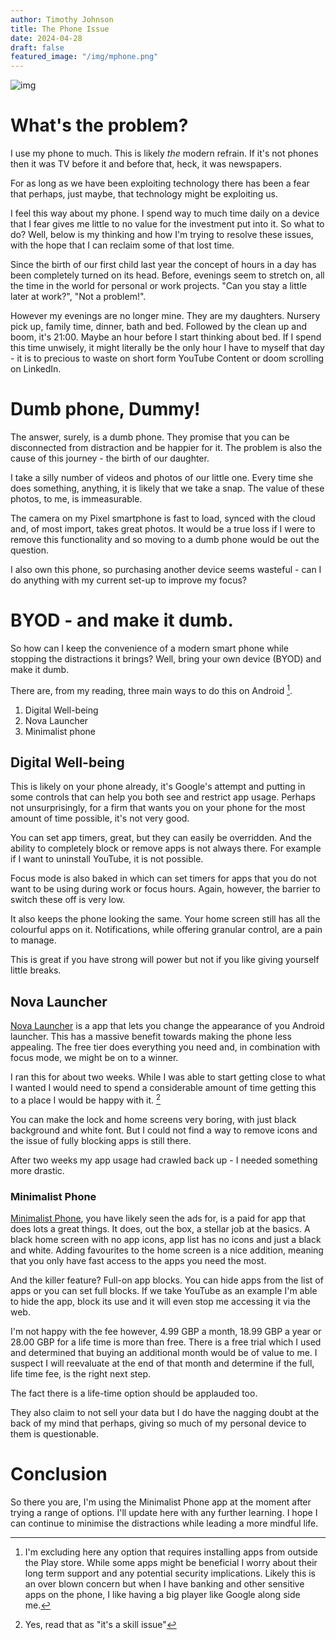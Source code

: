 ```yaml
---
author: Timothy Johnson
title: The Phone Issue
date: 2024-04-28
draft: false
featured_image: "/img/mphone.png"
---
```



![img](/img/mphone.png)


# What's the problem?
		
		
		
I use my phone to much. This is likely *the* modern refrain. If it's not phones then it was TV before it and before that, heck, it was newspapers.

For as long as we have been exploiting technology there has been a fear that perhaps, just maybe, that technology might be exploiting us.

I feel this way about my phone. I spend way to much time daily on a device that I fear gives me little to no value for the investment put into it. So what to do? Well, below is my thinking and how I'm trying to resolve these issues, with the hope that I can reclaim some of that lost time.


Since the birth of our first child last year the concept of hours in a day has been completely turned on its head. Before, evenings seem to stretch on, all the time in the world for personal or work projects. "Can you stay a little later at work?", "Not a problem!". 

However my evenings are no longer mine. They are my daughters. Nursery pick up, family time, dinner, bath and bed. Followed by the clean up and boom, it's 21:00. Maybe an hour before I start thinking about bed. If I spend this time unwisely, it might literally be the only hour I have to myself that day - it is to precious to waste on short form YouTube Content or doom scrolling on LinkedIn.


# Dumb phone, Dummy!


The answer, surely, is a dumb phone. They promise that you can be disconnected from distraction and be happier for it. The problem is also the cause of this journey - the birth of our daughter. 

I take a silly number of videos and photos of our little one. Every time she does something, anything, it is likely that we take a snap. The value of these photos, to me, is immeasurable. 

The camera on my Pixel smartphone is fast to load, synced with the cloud and, of most import, takes great photos. It would be a true loss if I were to remove this functionality and so moving to a dumb phone would be out the question.

I also own this phone, so purchasing another device seems wasteful - can I do anything with my current set-up to improve my focus?

# BYOD - and make it dumb.

So how can I keep the convenience of a modern smart phone while stopping the distractions it brings? Well, bring your own device (BYOD) and make it dumb.

There are, from my reading, three main ways to do this on Android [^1]. 

1. Digital Well-being
2. Nova Launcher
3. Minimalist phone


## Digital Well-being

This is likely on your phone already, it's Google's attempt and putting in some controls that can help you both see and restrict app usage. Perhaps not unsurprisingly, for a firm that wants you on your phone for the most amount of time possible, it's not very good. 

You can set app timers, great, but they can easily be overridden. And the ability to completely block or remove apps is not always there. For example if I want to uninstall YouTube, it is not possible. 

Focus mode is also baked in which can set timers for apps that you do not want to be using during work or focus hours. Again, however, the barrier to switch these off is very low. 

It also keeps the phone looking the same. Your home screen still has all the colourful apps on it. Notifications, while offering granular control, are a pain to manage. 

This is great if you have strong will power but not if you like giving yourself little breaks.

## Nova Launcher 

[Nova Launcher](https://play.google.com/store/apps/details?id=com.teslacoilsw.launcher&hl=en_US&pli=1) is a app that lets you change the appearance of you Android launcher. This has a massive benefit towards making the phone less appealing. The free tier does everything you need and, in combination with focus mode, we might be on to a winner. 

I ran this for about two weeks. While I was able to start getting close to what I wanted I would need to spend a considerable amount of time getting this to a place I would be happy with it. [^2] 

You can make the lock and home screens very boring, with just black background and white font. But I could not find a way to remove icons and the issue of fully blocking apps is still there. 

After two weeks my app usage had crawled back up - I needed something more drastic. 

### Minimalist Phone

[Minimalist Phone](https://www.minimalistphone.com/), you have likely seen the ads for, is a paid for app that does lots a great things. It does, out the box, a stellar job at the basics. A black home screen with no app icons, app list has no icons and just a black and white. Adding favourites to the home screen is a nice addition, meaning that you only have fast access to the apps you need the most. 

And the killer feature? Full-on app blocks. You can hide apps from the list of apps or you can set full blocks. If we take YouTube as an example I'm able to hide the app, block its use and it will even stop me accessing it via the web. 

I'm not happy with the fee however, 4.99 GBP a month, 18.99 GBP a year or 28.00 GBP for a life time is more than free. There is a free trial which I used and determined that buying an additional month would be of value to me. I suspect I will reevaluate at the end of that month and determine if the full, life time fee, is the right next step. 

The fact there is a life-time option should be applauded too. 

They also claim to not sell your data but I do have the nagging doubt at the back of my mind that perhaps, giving so much of my personal device to them is questionable. 

# Conclusion

So there you are, I'm using the Minimalist Phone app at the moment after trying a range of options. I'll update here with any further learning. I hope I can continue to minimise the distractions while leading a more mindful life. 


[^1]: I'm excluding here any option that requires installing apps from outside the Play store. While some apps might be beneficial I worry about their long term support and any potential security implications. Likely this is an over blown concern but when I have banking and other sensitive apps on the phone, I like having a big player like Google along side me. 

[^2]: Yes, read that as "it's a skill issue"
